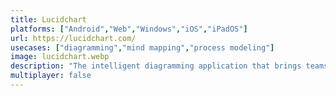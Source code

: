 ```yaml
---
title: Lucidchart
platforms: ["Android","Web","Windows","iOS","iPadOS"]
url: https://lucidchart.com/
usecases: ["diagramming","mind mapping","process modeling"]
image: lucidchart.webp
description: "The intelligent diagramming application that brings teams together to make better decisions and build the future."
multiplayer: false
---
```

